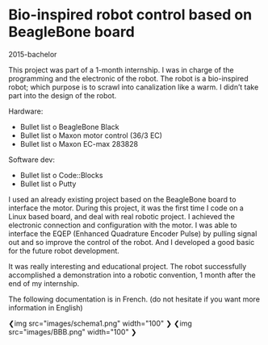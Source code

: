 # Bio-inspired robot control based on BeagleBone board

2015-bachelor

This project was part of a 1-month internship. I was in charge of the programming and the electronic of the robot.
The robot is a bio-inspired robot; which purpose is to scrawl into canalization like a warm. I didn’t take part into the design of the robot.

Hardware:
* Bullet list
  o BeagleBone Black
* Bullet list
  o Maxon motor control (36/3 EC)
* Bullet list
  o Maxon EC-max 283828

Software dev:
* Bullet list
  o Code::Blocks
* Bullet list
  o Putty

I used an already existing project based on the BeagleBone board to interface the motor. During this project, it was the first time I code on a Linux based board, and deal with real robotic project. 
I achieved the electronic connection and configuration with the motor. 
I was able to interface the EQEP (Enhanced Quadrature Encoder Pulse) by pulling signal out and so improve the control of the robot.
And I developed a good basic for the future robot development. 

It was really interesting and educational project.
The robot successfully accomplished a demonstration into a robotic convention, 1 month after the end of my internship.

The following documentation is in French. (do not hesitate if you want more information in English)

❮img src="images/schema1.png" width="100" ❯
❮img src="images/BBB.png" width="100" ❯

